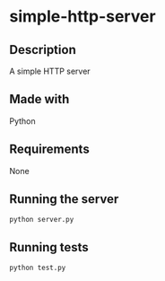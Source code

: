 # simple-http-server

## Description

A simple HTTP server

## Made with

Python

## Requirements

None

## Running the server

`python server.py`

## Running tests

`python test.py`
